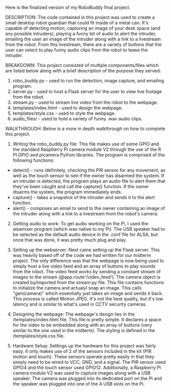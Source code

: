 Here is the finalized version of my RoboBuddy final project.

DESCRIPTION: The code contained in this project was used to create a small desktop robot guardian that could fit inside of a metal can. It's capable of detecting motion, capturing an image of your desk space (and any possible intruders), playing a funny bit of audio to alert the intruder, emailing the user an image of the intruder along with a link to a livestream from the robot. From this livestream, there are a variety of buttons that the user can select to play funny audio clips from the robot to tease the intruder.

BREAKDOWN: This project consisted of multiple components/files which are listed below along with a brief description of the purpose they served:

  1. robo_buddy.py - used to run the detection, image capture, and emailing program.
  2. server.py - used to host a Flask server for the user to view live footage from the robot.
  3. stream.py - used to stream live video from the robot to the webpage.
  4. templates/index.html - used to design the webpage.
  5. templates/style.css - used to style the webpage.
  6. audio_files/ - used to hold a variety of funny .wav audio clips.

WALKTHROUGH: Below is a more in depth walkthrough on how to complete this project.

1. Writing the robo_buddy.py file:
  This file makes use of some GPIO and the standard Raspberry Pi camera module V2 through the use of the R PI.GPIO and picamera Python libraries. The program is comprised of the following functions:

  - detect() - runs idefinitely, checking the PIR sensor for any movement, as well as the touch sensor to see if the owner has disarmed the system. If an intruder is detected, the program plays an audio file to alert them that they've been caught and call the capture() function. If the owner disarms the system, the program immediately ends.
  - capture() - takes a snapshot of the intruder and sends it to the alert function.
  - alert() - composes an email to send to the owner containing an image of the intruder along with a link to a livestream from the robot's camera.
  
2. Getting audio to work:
  To get audio working on the Pi, I used the alsamixer program (which was native to my Pi). The USB speaker had to be selected as the default audio device in the .conf file for ALSA, but once that was done, it was pretty much plug and play.

3. Setting up the webserver:
  Next came setting up the Flask server. This was heavily based off of the code we had written for our midterm project. The only difference was that the webpage is now being used to simply host a live video feed and an array of buttons to play sounds from the robot. The video feed works by sending a constant stream of images to the stream (@app.route'/video_feed'). The camera object is created by/imported from the stream.py file. This file contains functions to initialize the camera and actualyl snap an image. This calls "gen(camera)" which essentially just takes an image and sends it back. This process is called Motion JPEG. It's not the best quality, but it's low latency and is similar to what's used in CCTV security cameras.
  
4. Designing the webpage:
  The webpage's design lies in the /templates/index.html file. This file is pretty simple. It declares a space for the video to be embedded along with an array of buttons (very similar to the one used in the midterm). The styling is defined in the /templates/style.css file.
  
5. Hardware Setup:
  Settings up the hardware for this project was fairly easy. It only makes use of 2 of the sensors included in the kit (PIR motion and touch). These sensors operate pretty easily in that they simply need to be wired to VCC, GND, and a signal. The PIR sensor used GPIO4 and the touch sensor used GPIO12. Additionally, a Raspberry Pi camera module V2 was used to capture images along with a USB speaker. The camera was plugged into its dedicated port on the Pi and the speaker was plugged into one of the 4 USB slots on the Pi.
